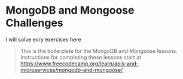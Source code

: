 # MongoDB and Mongoose Challenges
I will solve evry exercises here
>This is the boilerplate for the MongoDB and Mongoose lessons. Instructions for completing these lessons start at https://www.freecodecamp.org/learn/apis-and-microservices/mongodb-and-mongoose/
